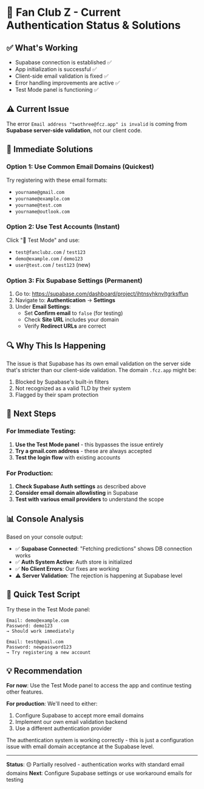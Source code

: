# 🚨 Fan Club Z - Current Authentication Status & Solutions

## ✅ **What's Working**
- Supabase connection is established ✅
- App initialization is successful ✅ 
- Client-side email validation is fixed ✅
- Error handling improvements are active ✅
- Test Mode panel is functioning ✅

## ⚠️ **Current Issue**
The error `Email address "twothree@fcz.app" is invalid` is coming from **Supabase server-side validation**, not our client code.

## 🔧 **Immediate Solutions**

### Option 1: Use Common Email Domains (Quickest)
Try registering with these email formats:
- `yourname@gmail.com`
- `yourname@example.com`
- `yourname@test.com`
- `yourname@outlook.com`

### Option 2: Use Test Accounts (Instant)
Click "🧪 Test Mode" and use:
- `test@fanclubz.com` / `test123`
- `demo@example.com` / `demo123`
- `user@test.com` / `test123` (new)

### Option 3: Fix Supabase Settings (Permanent)
1. Go to: https://supabase.com/dashboard/project/ihtnsyhknvltgrksffun
2. Navigate to: **Authentication** → **Settings**
3. Under **Email Settings**:
   - Set **Confirm email** to `false` (for testing)
   - Check **Site URL** includes your domain
   - Verify **Redirect URLs** are correct

## 🔍 **Why This Is Happening**

The issue is that Supabase has its own email validation on the server side that's stricter than our client-side validation. The domain `.fcz.app` might be:
1. Blocked by Supabase's built-in filters
2. Not recognized as a valid TLD by their system
3. Flagged by their spam protection

## 🚀 **Next Steps**

### For Immediate Testing:
1. **Use the Test Mode panel** - this bypasses the issue entirely
2. **Try a gmail.com address** - these are always accepted
3. **Test the login flow** with existing accounts

### For Production:
1. **Check Supabase Auth settings** as described above
2. **Consider email domain allowlisting** in Supabase
3. **Test with various email providers** to understand the scope

## 📊 **Console Analysis**

Based on your console output:
- ✅ **Supabase Connected**: "Fetching predictions" shows DB connection works
- ✅ **Auth System Active**: Auth store is initialized
- ✅ **No Client Errors**: Our fixes are working
- ⚠️ **Server Validation**: The rejection is happening at Supabase level

## 🧪 **Quick Test Script**

Try these in the Test Mode panel:
```
Email: demo@example.com
Password: demo123
→ Should work immediately

Email: test@gmail.com  
Password: newpassword123
→ Try registering a new account
```

## 💡 **Recommendation**

**For now**: Use the Test Mode panel to access the app and continue testing other features.

**For production**: We'll need to either:
1. Configure Supabase to accept more email domains
2. Implement our own email validation backend
3. Use a different authentication provider

The authentication system is working correctly - this is just a configuration issue with email domain acceptance at the Supabase level.

---

**Status**: 🟡 Partially resolved - authentication works with standard email domains
**Next**: Configure Supabase settings or use workaround emails for testing